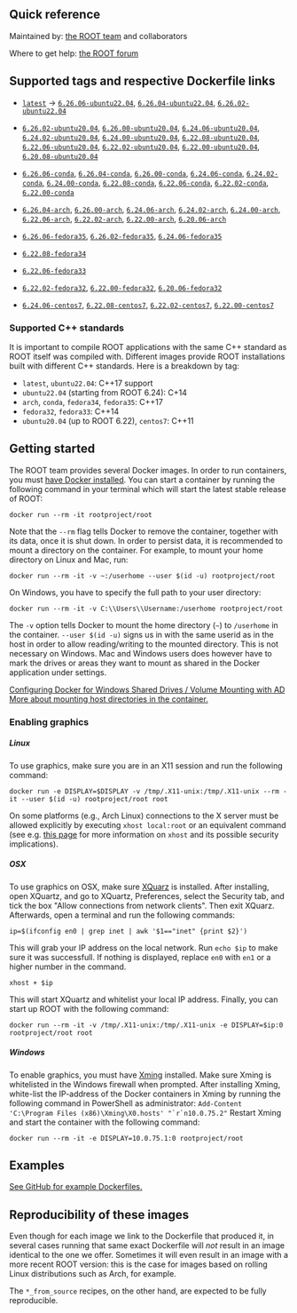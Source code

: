 ## Quick reference

Maintained by: [the ROOT team](https://root.cern/) and collaborators

Where to get help: [the ROOT forum](https://root-forum.cern.ch/)

## Supported tags and respective Dockerfile links


<!-- THE HTML COMMENTS ARE USED BY A SCRIPT TO AUTOMATICALLY CHANGE THIS DOCUMENT-->
<!-- DO NOT EDIT THE COMMENTS: ubuuntu, conda, arch, fedora, centos7 -->

<!--ubuntu-->
* [`latest`](https://github.com/root-project/root-docker/blob/6.26.06-ubuntu22.04/ubuntu/Dockerfile)
 ->
[`6.26.06-ubuntu22.04`](https://github.com/root-project/root-docker/blob/6.26.06-ubuntu22.04/ubuntu/Dockerfile),
[`6.26.04-ubuntu22.04`](https://github.com/root-project/root-docker/blob/6.26.04-ubuntu22.04/ubuntu/Dockerfile),
[`6.26.02-ubuntu22.04`](https://github.com/root-project/root-docker/blob/6.26.02-ubuntu22.04/ubuntu/Dockerfile)

<!--has to be updated manually for now-->
* [`6.26.02-ubuntu20.04`](https://github.com/root-project/root-docker/blob/6.26.02-ubuntu20.04/ubuntu/Dockerfile),
[`6.26.00-ubuntu20.04`](https://github.com/root-project/root-docker/blob/6.26.00-ubuntu20.04/ubuntu/Dockerfile),
[`6.24.06-ubuntu20.04`](https://github.com/root-project/root-docker/blob/6.24.06-ubuntu20.04/ubuntu/Dockerfile),
[`6.24.02-ubuntu20.04`](https://github.com/root-project/root-docker/blob/6.24.02-ubuntu20.04/ubuntu/Dockerfile),
[`6.24.00-ubuntu20.04`](https://github.com/root-project/root-docker/blob/6.24.00-ubuntu20.04/ubuntu/Dockerfile),
[`6.22.08-ubuntu20.04`](https://github.com/root-project/root-docker/blob/6.22.08-ubuntu20.04/ubuntu/Dockerfile),
[`6.22.06-ubuntu20.04`](https://github.com/root-project/root-docker/blob/6.22.06-ubuntu20.04/ubuntu/Dockerfile),
[`6.22.02-ubuntu20.04`](https://github.com/root-project/root-docker/blob/6.22.02-ubuntu20.04/ubuntu/Dockerfile),
[`6.22.00-ubuntu20.04`](https://github.com/root-project/root-docker/blob/6.22.00-ubuntu20.04/ubuntu/Dockerfile),
[`6.20.08-ubuntu20.04`](https://github.com/root-project/root-docker/blob/6.20.08-ubuntu20.04/ubuntu/Dockerfile)

<!--conda-->
* [`6.26.06-conda`](https://github.com/root-project/root-docker/blob/6.26.06-conda/conda/Dockerfile),
[`6.26.04-conda`](https://github.com/root-project/root-docker/blob/6.26.04-conda/conda/Dockerfile),
[`6.26.00-conda`](https://github.com/root-project/root-docker/blob/6.26.00-conda/conda/Dockerfile),
[`6.24.06-conda`](https://github.com/root-project/root-docker/blob/6.24.06-conda/conda/Dockerfile),
[`6.24.02-conda`](https://github.com/root-project/root-docker/blob/6.24.02-conda/conda/Dockerfile),
[`6.24.00-conda`](https://github.com/root-project/root-docker/blob/6.24.00-conda-3/conda/Dockerfile),
[`6.22.08-conda`](https://github.com/root-project/root-docker/blob/6.22.08-conda/conda/Dockerfile),
[`6.22.06-conda`](https://github.com/root-project/root-docker/blob/6.22.06-conda/conda/Dockerfile),
[`6.22.02-conda`](https://github.com/root-project/root-docker/blob/6.22.02-conda/conda/Dockerfile),
[`6.22.00-conda`](https://github.com/root-project/root-docker/blob/6.22.00-conda/conda/Dockerfile)
 
<!--arch-->
* [`6.26.04-arch`](https://github.com/root-project/root-docker/blob/6.26.04-arch/arch/Dockerfile),
[`6.26.00-arch`](https://github.com/root-project/root-docker/blob/6.26.00-arch/arch/Dockerfile),
[`6.24.06-arch`](https://github.com/root-project/root-docker/blob/6.24.06-arch/arch/Dockerfile),
[`6.24.02-arch`](https://github.com/root-project/root-docker/blob/6.24.02-arch/arch/Dockerfile),
[`6.24.00-arch`](https://github.com/root-project/root-docker/blob/6.24.00-arch/arch/Dockerfile),
[`6.22.06-arch`](https://github.com/root-project/root-docker/blob/6.22.06-arch/arch/Dockerfile),
[`6.22.02-arch`](https://github.com/root-project/root-docker/blob/6.22.02-arch/arch/Dockerfile),
[`6.22.00-arch`](https://github.com/root-project/root-docker/blob/6.22.00-arch/conda/Dockerfile),
[`6.20.06-arch`](https://github.com/root-project/root-docker/blob/6.20.06-arch/arch/Dockerfile)

<!--fedora-->
* [`6.26.06-fedora35`](https://github.com/root-project/root-docker/blob/6.26.06-fedora35/fedora/Dockerfile), 
[`6.26.02-fedora35`](https://github.com/root-project/root-docker/blob/6.26.02-fedora35/fedora/Dockerfile),
[`6.24.06-fedora35`](https://github.com/root-project/root-docker/blob/6.24.06-fedora35/fedora/Dockerfile)

<!--older versions of fedora will have to be updated manually-->
* [`6.22.08-fedora34`](https://github.com/root-project/root-docker/blob/6.22.08-fedora34/fedora/Dockerfile) 
 
* [`6.22.06-fedora33`](https://github.com/root-project/root-docker/blob/6.22.06-fedora33/fedora/Dockerfile)

* [`6.22.02-fedora32`](https://github.com/root-project/root-docker/blob/6.22.02-fedora32/fedora/Dockerfile), 
[`6.22.00-fedora32`](https://github.com/root-project/root-docker/blob/6.22.00-fedora32/fedora/Dockerfile),
[`6.20.06-fedora32`](https://github.com/root-project/root-docker/blob/6.20.06-fedora32/fedora/Dockerfile)

<!--centos7-->
* [`6.24.06-centos7`](https://github.com/root-project/root-docker/blob/6.24.06-centos7/centos7/Dockerfile), 
[`6.22.08-centos7`](https://github.com/root-project/root-docker/blob/6.22.08-centos7/centos7/Dockerfile),
[`6.22.02-centos7`](https://github.com/root-project/root-docker/blob/6.22.02-centos7/cc7/Dockerfile),
[`6.22.00-centos7`](https://github.com/root-project/root-docker/blob/6.22.00-centos7/cc7/Dockerfile)

### Supported C++ standards

It is important to compile ROOT applications with the same C++ standard as ROOT itself was compiled with.
Different images provide ROOT installations built with different C++ standards. Here is a breakdown by tag:

- `latest`, `ubuntu22.04`: C++17 support
- `ubuntu22.04` (starting from ROOT 6.24): C+14
- `arch`, `conda`, `fedora34`, `fedora35`: C++17
- `fedora32`, `fedora33`: C++14
- `ubuntu20.04` (up to ROOT 6.22), `centos7`: C++11

## Getting started

The ROOT team provides several Docker images. In order to run containers, you must [have Docker installed](https://www.docker.com/community-edition#/download).
You can start a container by running the following command in your terminal which will start the latest stable release of ROOT:
```
docker run --rm -it rootproject/root
```
Note that the `--rm` flag tells Docker to remove the container, together with its data, once it is shut down. In order to persist data, it is recommended to mount a directory on the container. For example, to mount your home directory on Linux and Mac, run:
```
docker run --rm -it -v ~:/userhome --user $(id -u) rootproject/root
```
On Windows, you have to specify the full path to your user directory:
```
docker run --rm -it -v C:\\Users\\Username:/userhome rootproject/root
```

The `-v` option tells Docker to mount the home directory (`~`) to `/userhome` in the container. `--user $(id -u)` signs us in with the same userid as in the host in order to allow reading/writing to the mounted directory. This is not necessary on Windows. Mac and Windows users does however have to mark the drives or areas they want to mount as shared in the Docker application under settings.

[Configuring Docker for Windows Shared Drives / Volume Mounting with AD](https://blogs.msdn.microsoft.com/stevelasker/2016/06/14/configuring-docker-for-windows-volumes/)
[More about mounting host directories in the container.](https://docs.docker.com/engine/tutorials/dockervolumes/#mount-a-host-directory-as-a-data-volume)

### Enabling graphics

##### Linux
To use graphics, make sure you are in an X11 session and run the following command:

```
docker run -e DISPLAY=$DISPLAY -v /tmp/.X11-unix:/tmp/.X11-unix --rm -it --user $(id -u) rootproject/root root
```

On some platforms (e.g., Arch Linux) connections to the X server must be allowed explicitly by executing `xhost local:root` or an equivalent command (see e.g. [this page](https://wiki.archlinux.org/index.php/Xhost) for more information on `xhost` and its possible security implications).

##### OSX
To use graphics on OSX, make sure [XQuarz](https://www.xquartz.org/) is installed. After installing, open XQuartz, and go to XQuartz, Preferences, select the Security tab, and tick the box "Allow connections from network clients". Then exit XQuarz. Afterwards, open a terminal and run the following commands:
```
ip=$(ifconfig en0 | grep inet | awk '$1=="inet" {print $2}')
```
This will grab your IP address on the local network. Run `echo $ip` to make sure it was successfull. If nothing is displayed, replace `en0` with `en1` or a higher number in the command.
```
xhost + $ip
```
This will start XQuartz and whitelist your local IP address. Finally, you can start up ROOT with the following command:
```
docker run --rm -it -v /tmp/.X11-unix:/tmp/.X11-unix -e DISPLAY=$ip:0 rootproject/root root
```

##### Windows
To enable graphics, you must have [Xming](https://sourceforge.net/projects/xming/) installed. Make sure Xming is whitelisted in the Windows firewall when prompted. After installing Xming, white-list the IP-address of the Docker containers in Xming by running the following command in PowerShell as administrator: 
``Add-Content 'C:\Program Files (x86)\Xming\X0.hosts' "`r`n10.0.75.2"`` 
Restart Xming and start the container with the following command: 
```
docker run --rm -it -e DISPLAY=10.0.75.1:0 rootproject/root
```

## Examples
[See GitHub for example Dockerfiles.](https://github.com/root-project/docker-examples)

## Reproducibility of these images

Even though for each image we link to the Dockerfile that produced it, in several cases running that same exact Dockerfile will _not_ result in an image identical to the one we offer. Sometimes it will even result in an image with a more recent ROOT version: this is the case for images based on rolling Linux distributions such as Arch, for example.

The `*_from_source` recipes, on the other hand, are expected to be fully reproducible.
